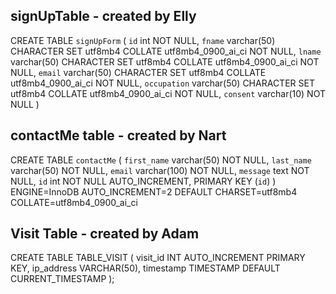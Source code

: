 ## signUpTable - created by Elly
CREATE TABLE `signUpForm` (
  `id` int NOT NULL,
  `fname` varchar(50) CHARACTER SET utf8mb4 COLLATE utf8mb4_0900_ai_ci NOT NULL,
  `lname` varchar(50) CHARACTER SET utf8mb4 COLLATE utf8mb4_0900_ai_ci NOT NULL,
  `email` varchar(50) CHARACTER SET utf8mb4 COLLATE utf8mb4_0900_ai_ci NOT NULL,
  `occupation` varchar(50) CHARACTER SET utf8mb4 COLLATE utf8mb4_0900_ai_ci NOT NULL,
  `consent` varchar(10) NOT NULL
)
## contactMe table - created by Nart
CREATE TABLE `contactMe` (
 `first_name` varchar(50) NOT NULL,
 `last_name` varchar(50) NOT NULL,
 `email` varchar(100) NOT NULL,
 `message` text NOT NULL,
 `id` int NOT NULL AUTO_INCREMENT,
 PRIMARY KEY (`id`)
) ENGINE=InnoDB AUTO_INCREMENT=2 DEFAULT CHARSET=utf8mb4 COLLATE=utf8mb4_0900_ai_ci
## Visit Table - created by Adam
CREATE TABLE TABLE_VISIT (
    visit_id INT AUTO_INCREMENT PRIMARY KEY,
    ip_address VARCHAR(50),
    timestamp TIMESTAMP DEFAULT CURRENT_TIMESTAMP
);